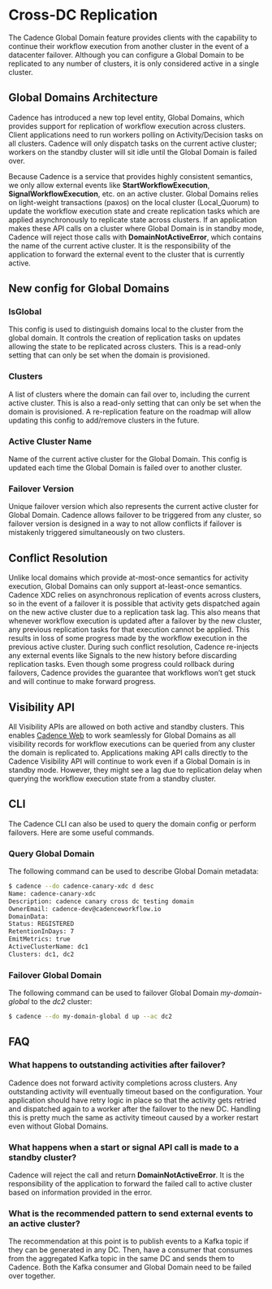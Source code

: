 # Cross-DC Replication
The Cadence Global Domain feature provides clients with the capability to continue their workflow execution from another
cluster in the event of a datacenter failover. Although you can configure a Global Domain to be replicated to any number of
clusters, it is only considered active in a single cluster.

## Global Domains Architecture
Cadence has introduced a new top level entity, Global Domains, which provides support for replication of workflow
execution across clusters. Client applications need to run workers polling on Activity/Decision tasks on all clusters.
Cadence will only dispatch tasks on the current active cluster; workers on the standby cluster will sit idle
until the Global Domain is failed over.

Because Cadence is a service that provides highly consistent semantics, we only allow external events like
**StartWorkflowExecution**, **SignalWorkflowExecution**, etc. on an active cluster. Global Domains relies on light-weight
transactions (paxos) on the local cluster (Local_Quorum) to update the workflow execution state and create replication
tasks which are applied asynchronously to replicate state across clusters. If an application makes these API calls on a
cluster where Global Domain is in standby mode, Cadence will reject those calls with **DomainNotActiveError**, which
contains the name of the current active cluster. It is the responsibility of the application to forward the external
event to the cluster that is currently active.

## New config for Global Domains

### IsGlobal
This config is used to distinguish domains local to the cluster from the global domain. It controls the creation of
replication tasks on updates allowing the state to be replicated across clusters. This is a read-only setting that can
only be set when the domain is provisioned.

### Clusters
A list of clusters where the domain can fail over to, including the current active cluster.
This is also a read-only setting that can only be set when the domain is provisioned. A re-replication feature on the
roadmap will allow updating this config to add/remove clusters in the future.

### Active Cluster Name
Name of the current active cluster for the Global Domain. This config is updated each time the Global Domain is failed over to
another cluster.

### Failover Version
Unique failover version which also represents the current active cluster for Global Domain. Cadence allows failover to
be triggered from any cluster, so failover version is designed in a way to not allow conflicts if failover is mistakenly
triggered simultaneously on two clusters.

## Conflict Resolution
Unlike local domains which provide at-most-once semantics for activity execution, Global Domains can only support at-least-once
semantics. Cadence XDC relies on asynchronous replication of events across clusters, so in the event of a failover
it is possible that activity gets dispatched again on the new active cluster due to a replication task lag. This also
means that whenever workflow execution is updated after a failover by the new cluster, any previous replication tasks
for that execution cannot be applied. This results in loss of some progress made by the workflow execution in the
previous active cluster. During such conflict resolution, Cadence re-injects any external events like Signals to the
new history before discarding replication tasks. Even though some progress could rollback during failovers, Cadence
provides the guarantee that workflows won’t get stuck and will continue to make forward progress.

## Visibility API
All Visibility APIs are allowed on both active and standby clusters. This enables
[Cadence Web](https://github.com/uber/cadence-web) to work seamlessly for Global Domains as all visibility records for
workflow executions can be queried from any cluster the domain is replicated to. Applications making API calls directly
to the Cadence Visibility API will continue to work even if a Global Domain is in standby mode. However, they might see
a lag due to replication delay when querying the workflow execution state from a standby cluster.

## CLI
The Cadence CLI can also be used to query the domain config or perform failovers. Here are some useful commands.

### Query Global Domain
The following command can be used to describe Global Domain metadata:

```bash
$ cadence --do cadence-canary-xdc d desc
Name: cadence-canary-xdc
Description: cadence canary cross dc testing domain
OwnerEmail: cadence-dev@cadenceworkflow.io
DomainData:
Status: REGISTERED
RetentionInDays: 7
EmitMetrics: true
ActiveClusterName: dc1
Clusters: dc1, dc2
```

### Failover Global Domain
The following command can be used to failover Global Domain *my-domain-global* to the *dc2* cluster:

```bash
$ cadence --do my-domain-global d up --ac dc2
```

## FAQ

### What happens to outstanding activities after failover?
Cadence does not forward activity completions across clusters. Any outstanding activity will eventually timeout based
on the configuration. Your application should have retry logic in place so that the activity gets retried and dispatched
again to a worker after the failover to the new DC. Handling this is pretty much the same as activity timeout caused by
a worker restart even without Global Domains.

### What happens when a start or signal API call is made to a standby cluster?
Cadence will reject the call and return **DomainNotActiveError**. It is the responsibility of the application to forward
the failed call to active cluster based on information provided in the error.

### What is the recommended pattern to send external events to an active cluster?
The recommendation at this point is to publish events to a Kafka topic if they can be generated in any DC.
Then, have a consumer that consumes from the aggregated Kafka topic in the same DC and sends them to Cadence. Both the
Kafka consumer and Global Domain need to be failed over together.

